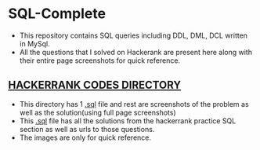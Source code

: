 # SQL-Complete

* This repository contains SQL queries including DDL, DML, DCL written in MySql.
* All the questions that I solved on Hackerank are present here along with their entire page screenshots for quick reference.

## <a href="https://github.com/ravi0531rp/SQL-Complete/tree/master/HackerRankCodes">HACKERRANK CODES DIRECTORY</a>

* This directory has 1 <a href = "https://github.com/ravi0531rp/SQL-Complete/blob/master/HackerRankCodes/Q001.sql">.sql</a> file and rest are screenshots of the problem as well as the solution(using full page screenshots)
* This <a href = "https://github.com/ravi0531rp/SQL-Complete/blob/master/HackerRankCodes/Q001.sql">.sql</a> file has all the solutions from the hackerrank practice SQL section as well as urls to those questions.
* The images are only for quick reference.
